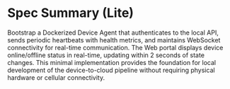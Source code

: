 # Spec Summary (Lite)

Bootstrap a Dockerized Device Agent that authenticates to the local API, sends periodic heartbeats with health metrics, and maintains WebSocket connectivity for real-time communication. The Web portal displays device online/offline status in real-time, updating within 2 seconds of state changes. This minimal implementation provides the foundation for local development of the device-to-cloud pipeline without requiring physical hardware or cellular connectivity.
